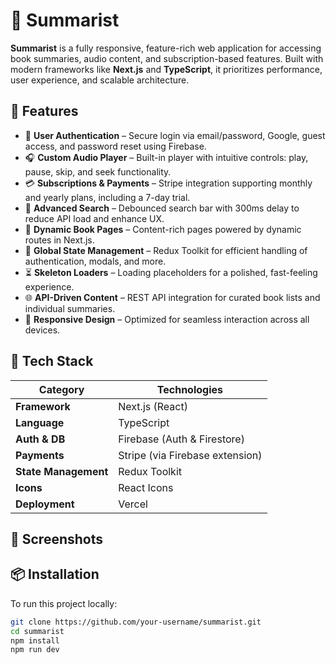 # 📖 Summarist

**Summarist** is a fully responsive, feature-rich web application for accessing book summaries, audio content, and subscription-based features. Built with modern frameworks like **Next.js** and **TypeScript**, it prioritizes performance, user experience, and scalable architecture.

## 🚀 Features

- 🔐 **User Authentication** – Secure login via email/password, Google, guest access, and password reset using Firebase.
- 🎧 **Custom Audio Player** – Built-in player with intuitive controls: play, pause, skip, and seek functionality.
- 💳 **Subscriptions & Payments** – Stripe integration supporting monthly and yearly plans, including a 7-day trial.
- 🔎 **Advanced Search** – Debounced search bar with 300ms delay to reduce API load and enhance UX.
- 📘 **Dynamic Book Pages** – Content-rich pages powered by dynamic routes in Next.js.
- 🧠 **Global State Management** – Redux Toolkit for efficient handling of authentication, modals, and more.
- ⏳ **Skeleton Loaders** – Loading placeholders for a polished, fast-feeling experience.
- 🌐 **API-Driven Content** – REST API integration for curated book lists and individual summaries.
- 📱 **Responsive Design** – Optimized for seamless interaction across all devices.

## 🧰 Tech Stack

| Category         | Technologies                             |
|------------------|------------------------------------------|
| **Framework**     | Next.js (React)                          |
| **Language**      | TypeScript                               |
| **Auth & DB**     | Firebase (Auth & Firestore)              |
| **Payments**      | Stripe (via Firebase extension)          |
| **State Management** | Redux Toolkit                       |
| **Icons**         | React Icons                              |
| **Deployment**    | Vercel                                   |

## 📸 Screenshots

<!-- Optional: Add screenshots -->
<!-- ![Screenshot 1](./screenshots/home.png) -->

## 📦 Installation

To run this project locally:

```bash
git clone https://github.com/your-username/summarist.git
cd summarist
npm install
npm run dev
